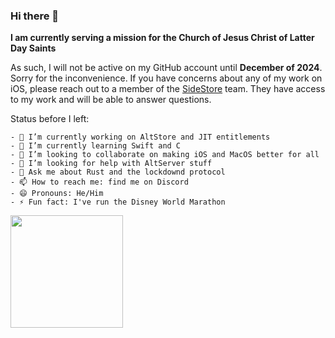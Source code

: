 ### Hi there 👋

**I am currently serving a mission for the Church of Jesus Christ of Latter Day Saints**

As such, I will not be active on my GitHub account until **December of 2024**. Sorry for the inconvenience.
If you have concerns about any of my work on iOS, please reach out to a member of the [SideStore](https://github.com/SideStore) team. They have access to my work and will be able to answer questions.

Status before I left:
```
- 🔭 I’m currently working on AltStore and JIT entitlements
- 🌱 I’m currently learning Swift and C
- 👯 I’m looking to collaborate on making iOS and MacOS better for all
- 🤔 I’m looking for help with AltServer stuff
- 💬 Ask me about Rust and the lockdownd protocol
- 📫 How to reach me: find me on Discord
- 😄 Pronouns: He/Him
- ⚡ Fun fact: I've run the Disney World Marathon
```

<img height="180em" src="https://github-readme-stats.vercel.app/api?username=jkcoxson&show_icons=true&hide_border=true&&count_private=true&include_all_commits=true" />

